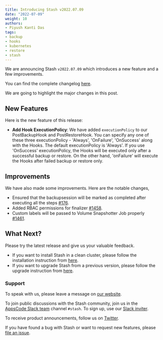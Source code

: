 ```yaml
---
title: Introducing Stash v2022.07.09
date: "2022-07-09"
weight: 10
authors:
- Piyush Kanti Das
tags:
- backup
- hooks
- kubernetes
- restore
- stash
---
```


We are announcing Stash `v2022.07.09` which introduces a new feature and a few improvements.

You can find the complete changelog [here](https://github.com/stashed/CHANGELOG/blob/master/releases/v2022.07.09/README.md).

We are going to highlight the major changes in this post.

## New Features

Here is the new feature of this release:

- **Add Hook ExecutionPolicy**: We have added `executionPolicy` to our PostBackupHook and PostRestoreHook. You can specify any one of these three executionPolicy - 'Always', 'OnFailure', 'OnSuccess' along with the Hooks. The default executionPolicy is 'Always'. If you use 'OnSuccess' executionPolicy, the Hooks will be executed only after a successful backup or restore. On the other hand, 'onFailure' will execute the Hooks after failed backup or restore only.

## Improvements

We have also made some improvements. Here are the notable changes,

- Ensured that the backupsession will be marked as completed after executing all the steps [#176](https://github.com/stashed/apimachinery/pull/176).
- Added RBAC permissions for finalizer [#1458](https://github.com/stashed/stash/pull/1458).
- Custom labels will be passed to Volume Snapshotter Job properly [#1461](https://github.com/stashed/stash/pull/1461).

## What Next?

Please try the latest release and give us your valuable feedback.

- If you want to install Stash in a clean cluster, please follow the installation instruction from [here](https://stash.run/docs/v2022.07.09/setup/).
- If you want to upgrade Stash from a previous version, please follow the upgrade instruction from [here](https://stash.run/docs/v2022.07.09/setup/upgrade/).

### Support

To speak with us, please leave a message on [our website](https://appscode.com/contact/).

To join public discussions with the Stash community, join us in the [AppsCode Slack team](https://appscode.slack.com/messages/C8NCX6N23/details/) channel `#stash`. To sign up, use our [Slack inviter](https://slack.appscode.com/).

To receive product announcements, follow us on [Twitter](https://twitter.com/KubeStash).

If you have found a bug with Stash or want to request new features, please [file an issue](https://github.com/stashed/project/issues/new).
